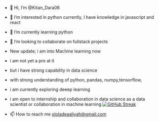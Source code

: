 - 👋 Hi, I’m @Kitan_Dara06
- 👀 I’m interested in python currently, I have knowledge in javascript and react 
- 🌱 I’m currently learning python
- 💞️ I’m looking to collaborate on fullstack projects
- New update; i am into Machine learning now
- i am not yet a pro at it
- but i have strong capability in data science
- with strong understanding of python, pandas, numpy,tensorflow,
- i am currently exploring deeep learning
- i am open to internship and collaboration in data science as a data scientist or collaboration in machine learning
[![GitHub Streak](https://streak-stats.demolab.com/Kitan-Dara06=DenverCoder1)](https://git.io/streak-stats)
  
- 📫 How to reach me ololadeaaliyah@gmail.com

<!---
Kitan-Dara06/Kitan-Dara06 is a ✨ special ✨ repository because its `README.md` (this file) appears on your GitHub profile.
You can click the Preview link to take a look at your changes.
--->
